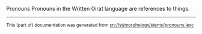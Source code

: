 Pronouns
Pronouns in the Written Oirat language are references to things.

* * *

<small>This (part of) documentation was generated from [src/fst/morphology/stems/pronouns.lexc](https://github.com/giellalt/lang-xwo/blob/main/src/fst/morphology/stems/pronouns.lexc)</small>
